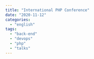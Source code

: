 ```yaml
---
title: "International PHP Conference"
date: "2020-11-12"
categories: 
  - "english"
tags: 
  - "back-end"
  - "devops"
  - "php"
  - "talks"
---
```



